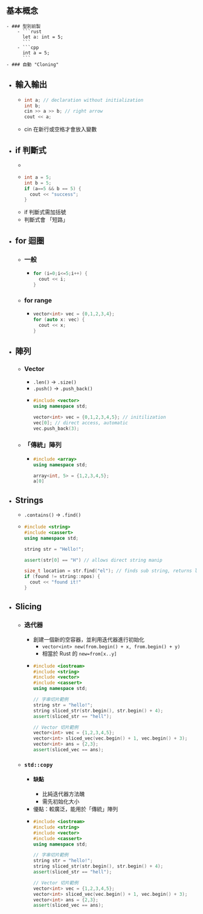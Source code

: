 ## 基本概念
	- ### 型別前製
		- ```rust
		  let a: int = 5;
		  ```
		- ```cpp
		  int a = 5;
		  ```
	- ### 自動 "Cloning"
- ## 輸入輸出
	- ```cpp
	  int a; // declaration without initialization
	  int b;
	  cin >> a >> b; // right arrow
	  cout << a;
	  ```
	- cin 在新行或空格才會放入變數
- ## if 判斷式
	-
	- ```cpp
	  int a = 5;
	  int b = 5;
	  if (a==5 && b == 5) {
	    cout << "success";
	  }
	  ```
	- if 判斷式需加括號
	- 判斷式會 「短路」
- ## for 迴圈
	- ### 一般
		- ```cpp
		  for (i=0;i<=5;i++) {
		    cout << i;
		  }
		  ```
	- ### for range
		- ```cpp
		  vector<int> vec = {0,1,2,3,4};
		  for (auto x: vec) {
		  	cout << x;
		  }
		  ```
- ## 陣列
	- ### Vector
		- `.len()` -> `.size()`
		- `.push()` -> `.push_back()`
		- ```cpp
		  #include <vector>
		  using namespace std;
		  
		  vector<int> vec = {0,1,2,3,4,5}; // initilization
		  vec[0]; // direct access, automatic
		  vec.push_back(3);
		  ```
	- ### 「傳統」陣列
		- ```cpp
		  #include <array>
		  using namespace std;
		  
		  array<int, 5> = {1,2,3,4,5};
		  a[0]
		  ```
- ## Strings
	- `.contains()` -> `.find()`
	- ```cpp
	  #include <string>
	  #include <cassert>
	  using namespace std;
	  
	  string str = "Hello!";
	  
	  assert(str[0] == "H") // allows direct string manip
	  
	  size_t location = str.find("el"); // finds sub string, returns location
	  if (found != string::npos) {
	  	cout << "found it!"
	  }
	  ```
- ## Slicing
	- ### 迭代器
		- 創建一個新的空容器，並利用迭代器進行初始化
			- `vector<int> new(from.begin() + x, from.begin() + y)`
			- 相當於 Rust 的 `new=from[x..y]`
		- ```cpp
		  #include <iostream>
		  #include <string>
		  #include <vector>
		  #include <cassert>
		  using namespace std;
		  
		  // 字串切片範例
		  string str = "hello!";
		  string sliced_str(str.begin(), str.begin() + 4);
		  assert(sliced_str == "hell");
		  
		  // Vector 切片範例
		  vector<int> vec = {1,2,3,4,5};
		  vector<int> sliced_vec(vec.begin() + 1, vec.begin() + 3);
		  vector<int> ans = {2,3};
		  assert(sliced_vec == ans);
		  ```
	- ### `std::copy`
		- #### 缺點
			- 比純迭代器方法醜
			- 需先初始化大小
		- 優點：較廣泛，能用於「傳統」陣列
		- ```cpp
		  #include <iostream>
		  #include <string>
		  #include <vector>
		  #include <cassert>
		  using namespace std;
		  
		  // 字串切片範例
		  string str = "hello!";
		  string sliced_str(str.begin(), str.begin() + 4);
		  assert(sliced_str == "hell");
		  
		  // Vector 切片範例
		  vector<int> vec = {1,2,3,4,5};
		  vector<int> sliced_vec(vec.begin() + 1, vec.begin() + 3);
		  vector<int> ans = {2,3};
		  assert(sliced_vec == ans);
		  ```